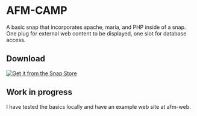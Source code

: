 # AFM-CAMP
A basic snap that incorporates apache, maria, and PHP inside of a snap.  One plug for external web content to be displayed, one slot for database access.

## Download
[![Get it from the Snap Store](https://snapcraft.io/static/images/badges/en/snap-store-black.svg)](https://snapcraft.io/afm-camp)



## Work in progress
I have tested the basics locally and have an example web site at afm-web.
